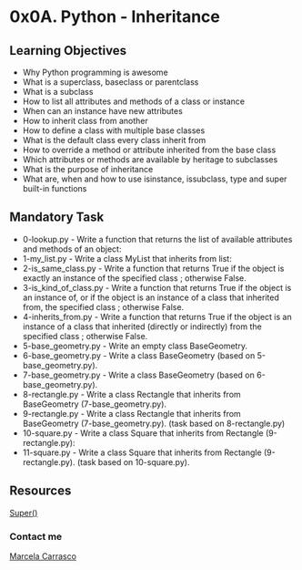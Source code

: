 # 0x0A. Python - Inheritance

## Learning Objectives
- Why Python programming is awesome
- What is a superclass, baseclass or parentclass
- What is a subclass
- How to list all attributes and methods of a class or instance
- When can an instance have new attributes
- How to inherit class from another
- How to define a class with multiple base classes
- What is the default class every class inherit from
- How to override a method or attribute inherited from the base class
- Which attributes or methods are available by heritage to subclasses
- What is the purpose of inheritance
- What are, when and how to use isinstance, issubclass, type and super built-in functions

## Mandatory Task

- 0-lookup.py - Write a function that returns the list of available attributes and methods of an object:
- 1-my_list.py - Write a class MyList that inherits from list:
- 2-is_same_class.py - Write a function that returns True if the object is exactly an instance of the specified class ; otherwise False.
- 3-is_kind_of_class.py - Write a function that returns True if the object is an instance of, or if the object is an instance of a class that inherited from, the specified class ; otherwise False.
- 4-inherits_from.py - Write a function that returns True if the object is an instance of a class that inherited (directly or indirectly) from the specified class ; otherwise False.
- 5-base_geometry.py - Write an empty class BaseGeometry.
- 6-base_geometry.py - Write a class BaseGeometry (based on 5-base_geometry.py).
- 7-base_geometry.py - Write a class BaseGeometry (based on 6-base_geometry.py).
- 8-rectangle.py - Write a class Rectangle that inherits from BaseGeometry (7-base_geometry.py).
- 9-rectangle.py - Write a class Rectangle that inherits from BaseGeometry (7-base_geometry.py). (task based on 8-rectangle.py)
- 10-square.py - Write a class Square that inherits from Rectangle (9-rectangle.py):
- 11-square.py - Write a class Square that inherits from Rectangle (9-rectangle.py). (task based on 10-square.py).

## Resources
[Super()](https://www.geeksforgeeks.org/python-super/)

### Contact me
[Marcela Carrasco](https://www.linkedin.com/notifications/)
